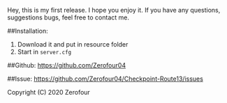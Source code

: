 Hey, this is my first release. I hope you enjoy it. If you have any questions, suggestions bugs, feel free to contact me. 

##Installation:
1. Download it and put in resource folder
2. Start in `server.cfg`

##Github:
https://github.com/Zerofour04

##Issue:
https://github.com/Zerofour04/Checkpoint-Route13/issues

Copyright (C) 2020 Zerofour
